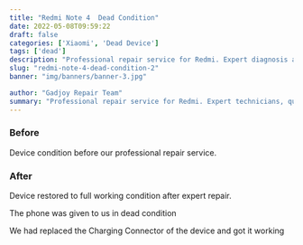 ```yaml
---
title: "Redmi Note 4  Dead Condition"
date: 2022-05-08T09:59:22
draft: false
categories: ['Xiaomi', 'Dead Device']
tags: ['dead']
description: "Professional repair service for Redmi. Expert diagnosis and quality repairs in Bangalore."
slug: "redmi-note-4-dead-condition-2"
banner: "img/banners/banner-3.jpg"

author: "Gadjoy Repair Team"
summary: "Professional repair service for Redmi. Expert technicians, quality parts, warranty included."
---
```


### Before

Device condition before our professional repair service.

### After

Device restored to full working condition after expert repair.

The phone was given to us in dead condition

We had replaced the Charging Connector of the device and got it working